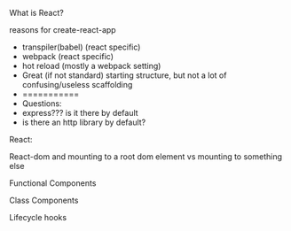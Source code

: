 What is React?

reasons for create-react-app

- transpiler(babel) (react specific)
- webpack (react specific)
- hot reload (mostly a webpack setting)
- Great (if not standard) starting structure, but not a lot of confusing/useless scaffolding
- ===========
- Questions:
- express??? is it there by default
- is there an http library by default?



React:

React-dom and mounting to a root dom element vs mounting to something else

Functional Components

Class Components

Lifecycle hooks



